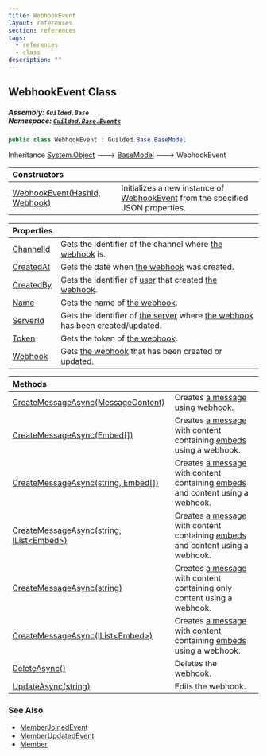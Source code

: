 ```yaml
---
title: WebhookEvent
layout: references
section: references
tags:
  - references
  - class
description: ""
---
```


## WebhookEvent Class
##### **Assembly:** `Guilded.Base`<br/>**Namespace:** [`Guilded.Base.Events`](Guilded.Base.Events 'Guilded.Base.Events')

```csharp
public class WebhookEvent : Guilded.Base.BaseModel
```

Inheritance [System.Object](https://docs.microsoft.com/en-us/dotnet/api/System.Object 'System.Object') &#129106; [BaseModel](BaseModel 'Guilded.Base.BaseModel') &#129106; WebhookEvent

| Constructors | |
| :--- | :--- |
| [WebhookEvent(HashId, Webhook)](WebhookEvent.WebhookEvent(HashId,Webhook) 'Guilded.Base.Events.WebhookEvent.WebhookEvent(Guilded.Base.HashId, Guilded.Base.Servers.Webhook)') | Initializes a new instance of [WebhookEvent](WebhookEvent 'Guilded.Base.Events.WebhookEvent') from the specified JSON properties. |

| Properties | |
| :--- | :--- |
| [ChannelId](WebhookEvent.ChannelId 'Guilded.Base.Events.WebhookEvent.ChannelId') | Gets the identifier of the channel where [the webhook](Webhook 'Guilded.Base.Servers.Webhook') is. |
| [CreatedAt](WebhookEvent.CreatedAt 'Guilded.Base.Events.WebhookEvent.CreatedAt') | Gets the date when [the webhook](Webhook 'Guilded.Base.Servers.Webhook') was created. |
| [CreatedBy](WebhookEvent.CreatedBy 'Guilded.Base.Events.WebhookEvent.CreatedBy') | Gets the identifier of [user](User 'Guilded.Base.Users.User') that created [the webhook](Webhook 'Guilded.Base.Servers.Webhook'). |
| [Name](WebhookEvent.Name 'Guilded.Base.Events.WebhookEvent.Name') | Gets the name of [the webhook](Webhook 'Guilded.Base.Servers.Webhook'). |
| [ServerId](WebhookEvent.ServerId 'Guilded.Base.Events.WebhookEvent.ServerId') | Gets the identifier of [the server](Server 'Guilded.Base.Servers.Server') where [the webhook](Webhook 'Guilded.Base.Servers.Webhook') has been created/updated. |
| [Token](WebhookEvent.Token 'Guilded.Base.Events.WebhookEvent.Token') | Gets the token of [the webhook](Webhook 'Guilded.Base.Servers.Webhook'). |
| [Webhook](WebhookEvent.Webhook 'Guilded.Base.Events.WebhookEvent.Webhook') | Gets [the webhook](Webhook 'Guilded.Base.Servers.Webhook') that has been created or updated. |

| Methods | |
| :--- | :--- |
| [CreateMessageAsync(MessageContent)](WebhookEvent.CreateMessageAsync(MessageContent) 'Guilded.Base.Events.WebhookEvent.CreateMessageAsync(Guilded.Base.Content.MessageContent)') | Creates [a message](Message 'Guilded.Base.Content.Message') using webhook. |
| [CreateMessageAsync(Embed[])](WebhookEvent.CreateMessageAsync(Embed[]) 'Guilded.Base.Events.WebhookEvent.CreateMessageAsync(Guilded.Base.Embeds.Embed[])') | Creates [a message](Message 'Guilded.Base.Content.Message') with content containing [embeds](WebhookEvent.CreateMessageAsync(Embed[])#Guilded.Base.Events.WebhookEvent.CreateMessageAsync(Guilded.Base.Embeds.Embed[]).embeds 'Guilded.Base.Events.WebhookEvent.CreateMessageAsync(Guilded.Base.Embeds.Embed[]).embeds') using a webhook. |
| [CreateMessageAsync(string, Embed[])](WebhookEvent.CreateMessageAsync(string,Embed[]) 'Guilded.Base.Events.WebhookEvent.CreateMessageAsync(string, Guilded.Base.Embeds.Embed[])') | Creates [a message](Message 'Guilded.Base.Content.Message') with content containing [embeds](WebhookEvent.CreateMessageAsync(string,Embed[])#Guilded.Base.Events.WebhookEvent.CreateMessageAsync(string,Guilded.Base.Embeds.Embed[]).embeds 'Guilded.Base.Events.WebhookEvent.CreateMessageAsync(string, Guilded.Base.Embeds.Embed[]).embeds') and content using a webhook. |
| [CreateMessageAsync(string, IList&lt;Embed&gt;)](WebhookEvent.CreateMessageAsync(string,IList_Embed_) 'Guilded.Base.Events.WebhookEvent.CreateMessageAsync(string, System.Collections.Generic.IList<Guilded.Base.Embeds.Embed>)') | Creates [a message](Message 'Guilded.Base.Content.Message') with content containing [embeds](WebhookEvent.CreateMessageAsync(string,IList_Embed_)#Guilded.Base.Events.WebhookEvent.CreateMessageAsync(string,System.Collections.Generic.IList_Guilded.Base.Embeds.Embed_).embeds 'Guilded.Base.Events.WebhookEvent.CreateMessageAsync(string, System.Collections.Generic.IList<Guilded.Base.Embeds.Embed>).embeds') and content using a webhook. |
| [CreateMessageAsync(string)](WebhookEvent.CreateMessageAsync(string) 'Guilded.Base.Events.WebhookEvent.CreateMessageAsync(string)') | Creates [a message](Message 'Guilded.Base.Content.Message') with content containing only content using a webhook. |
| [CreateMessageAsync(IList&lt;Embed&gt;)](WebhookEvent.CreateMessageAsync(IList_Embed_) 'Guilded.Base.Events.WebhookEvent.CreateMessageAsync(System.Collections.Generic.IList<Guilded.Base.Embeds.Embed>)') | Creates [a message](Message 'Guilded.Base.Content.Message') with content containing [embeds](WebhookEvent.CreateMessageAsync(IList_Embed_)#Guilded.Base.Events.WebhookEvent.CreateMessageAsync(System.Collections.Generic.IList_Guilded.Base.Embeds.Embed_).embeds 'Guilded.Base.Events.WebhookEvent.CreateMessageAsync(System.Collections.Generic.IList<Guilded.Base.Embeds.Embed>).embeds') using a webhook. |
| [DeleteAsync()](WebhookEvent.DeleteAsync() 'Guilded.Base.Events.WebhookEvent.DeleteAsync()') | Deletes the webhook. |
| [UpdateAsync(string)](WebhookEvent.UpdateAsync(string) 'Guilded.Base.Events.WebhookEvent.UpdateAsync(string)') | Edits the webhook. |

### See Also
- [MemberJoinedEvent](MemberJoinedEvent 'Guilded.Base.Events.MemberJoinedEvent')
- [MemberUpdatedEvent](MemberUpdatedEvent 'Guilded.Base.Events.MemberUpdatedEvent')
- [Member](Member 'Guilded.Base.Servers.Member')